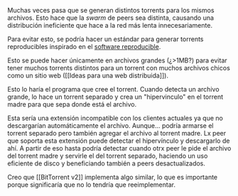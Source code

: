 Muchas veces pasa que se generan distintos torrents para los mismos archivos. Esto hace que la _swarm_ de peers sea distinta, causando una distribución ineficiente que hace a la red más lenta innecesariamente.

Para evitar esto, se podría hacer un estándar para generar torrents reproducibles inspirado en el [software reproducible](https://reproducible-builds.org/).

Esto se puede hacer únicamente en archivos grandes (¿>1MB?) para evitar tener muchos torrents distintos para un torrent con muchos archivos chicos como un sitio web ([[Ideas para una web distribuida]]).

Esto lo haría el programa que cree el torrent. Cuando detecta un archivo grande, lo hace un torrent separado y crea un "hipervinculo" en el torrent madre para que sepa donde está el archivo.

Esta sería una extensión incompatible con los clientes actuales ya que no descargarían automáticamente el archivo. Aunque... podría armarse el torrent separado pero también agregar el archivo al torrent madre. Lx peer que soporta esta extensión puede detectar el hipervínculo y descargarlo de ahí. A partir de eso hasta podría detectar cuando otrx peer le pide el archivo del torrent madre y servirle el del torrent separado, haciendo un uso eficiente de disco y beneficiando también a peers desactualizados.

Creo que [[BitTorrent v2]] implementa algo similar, lo que es importante porque significaría que no lo tendría que reeimplementar.

